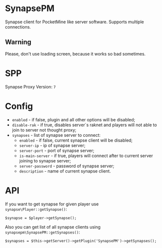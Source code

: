 # SynapsePM
Synapse client for PocketMine like server software. Supports multiple connections.

## Warning
Please, don't use loading screen, because it works so bad sometimes.

# SPP
Synapse Proxy Version: `7`

# Config
 - `enabled` - if false, plugin and all other options will be disabled;
 - `disable-rak`  - if true, disables server`s raknet and players will not able to join to server not thought proxy;
 - `synapses` - list of synapse server to connect:
   - `enabled` - if false, current synapse client will be disabled;
   - `server-ip` - ip of synapse server;
   - `server-port` - port of synapse server;
   - `is-main-server` - if true, players will connect after to current server joining to synapse server;
   - `server-password` - password of synapse server;
   - `description` - name of current synapse client.

# API
If you want to get synapse for given player use `synapse\Player::getSynapse()`:
```
$synapse = $player->getSynapse();
```

Also you can get list of all synapse clients using `synapsepm\SynapsePM::getSynapses()`:
```
$synapses = $this->getServer()->getPlugin('SynapsePM')->getSynapses();
```
